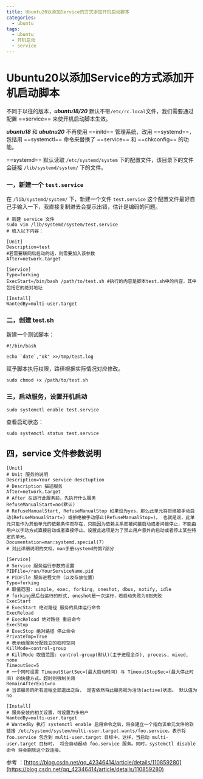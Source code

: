 ```yaml
---
title: Ubuntu20以添加Service的方式添加开机启动脚本
categories:
  - ubuntu
tags:
  - ubuntu
  - 开机启动
  - service
---
```


# Ubuntu20以添加Service的方式添加开机启动脚本

不同于以往的版本，***ubuntu18/20*** 默认不带`/etc/rc.local`文件，我们需要通过配置 ==service== 来使开机启动脚本生效。

***ubuntu18*** 和 ***ubutnu20*** 不再使用 ==initd== 管理系统，改用 ==systemd==，包括用 ==systemctl== 命令来替换了 ==service== 和 ==chkconfig== 的功能。

==systemd== 默认读取 `/etc/systemd/system` 下的配置文件，该目录下的文件会链接 `/lib/systemd/system/` 下的文件。

### 一，新建一个 `test.service`

在 `/lib/systemd/system/` 下，新建一个文件 `test.service` 这个配置文件最好自己手输入一下，我直接复制进去会提示出错，估计是编码的问题。

```shell
# 新建 service 文件
sudo vim /lib/systemd/system/test.service
# 填入以下内容：

[Unit]
Description=test
#若需要联网后启动的话，则需要加入该参数
After=network.target 

[Service]
Type=forking
ExecStart=/bin/bash /path/to/test.sh #执行的内容是脚本test.sh中的内容，其中包括它的绝对地址

[Install]
WantedBy=multi-user.target
```

### 二，创建 test.sh

新建一个测试脚本：

```shell
#!/bin/bash

echo `date`,"ok" >>/tmp/test.log
```

赋予脚本执行权限，路径根据实际情况对应修改。

`sudo chmod +x /path/to/test.sh` 

### 三，启动服务，设置开机启动

`sudo systemctl enable test.service`

查看启动状态：

`sudo systemctl status test.service`

## 四，service 文件参数说明

```shell
[Unit]
# Unit 服务的说明
Description=Your service desctuption
# Description 描述服务
After=network.target
# After 在运行此服务前，先执行什么服务
RefuseManualStart=no(默认)
# RefuseManualStart, RefuseManualStop 如果设为yes，那么此单元将拒绝被手动启动(RefuseManualStart=) 或拒绝被手动停止(RefuseManualStop=)。 也就是说，此单元只能作为其他单元的依赖条件而存在，只能因为依赖关系而被间接启动或者间接停止，不能由用户以手动方式直接启动或者直接停止。设置此选项是为了禁止用户意外的启动或者停止某些特定的单元。 
Documentation=man:systemd.special(7)
# 对此详细说明的文档，man手册systemd的第7部分

[Service]
# Service 服务运行参数的设置
PIDFile=/run/YourServiceName.pid
# PIDFile 服务进程文件（以及存放位置）
Type=forking
# 取值范围: simple, exec, forking, oneshot, dbus, notify, idle
# forking是后台运行的形式, oneshot是一次运行，若启动失败为0则失败
ExecStart
# ExecStart 绝对路径 服务的具体运行命令
ExecReload
# ExecReload 绝对路径 重启命令
ExecStop
# ExecStop 绝对路径 停止命令
PrivateTmp=True
# 表示给服务分配独立的临时空间
KillMode=control-group
# KillMode 取值范围: control-group(默认)(主子进程全杀), process, mixed, none
TimeoutSec=5
# 一个同时设置 TimeoutStartSec=(最大启动时间) 与 TimeoutStopSec=(最大停止时间) 的快捷方式。超时则强制关闭
RemainAfterExit=no
# 当该服务的所有进程全部退出之后， 是否依然将此服务视为活动(active)状态。 默认值为 no

[Install]
# 服务安装的相关设置，可设置为多用户
WantedBy=multi-user.target
# WantedBy 执行 systemctl enable 启用命令之后，将会建立一个指向该单元文件的软链接 /etc/systemd/system/multi-user.target.wants/foo.service，表示将 foo.service 包含到 multi-user.target 目标中，这样，当启动 multi-user.target 目标时， 将会自动起动 foo.service 服务。同时，systemctl disable 命令 将会删除这个软连接。
```



参考 ：[https://blog.csdn.net/qq_42346414/article/details/110859280](https://blog.csdn.net/qq_42346414/article/details/110859280)

